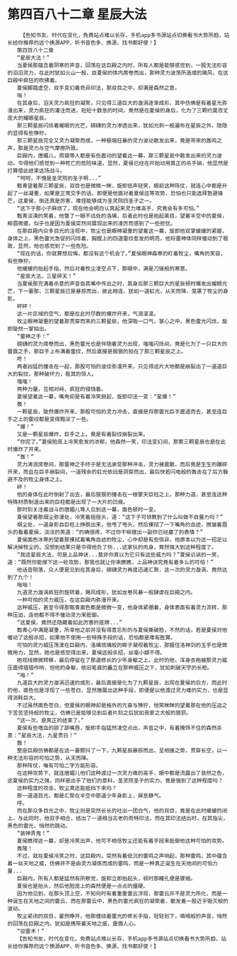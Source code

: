 # 第四百八十二章 星辰大法
        【告知书友，时代在变化，免费站点难以长存，手机app多书源站点切换看书大势所趋，站长给你推荐的这个换源APP，听书音色多、换源、找书都好使！】
       第四百八十二章
       “星辰大法！”
       当夏侯那蕴含着阴寒的声音，回荡在这巨殿之内时，所有人都是能够感觉到，一股无法形容的滔滔灵力，在此时犹如火山一般，自夏侯的体内席卷而出，那种灵力波荡所造成的飓风，在这巨殿中疯狂的吹拂着。
       夏侯脚踏虚空，双手变幻着奇异印法，那双目之中，却满是森然之意。
       嗡！
       在其身后，滔天灵力疯狂的凝聚，只见得三道巨大的漩涡逐渐成形，其中仿佛是有着星光弥漫出来，灵力疯狂的灌注而进，短短十数息的时间，竟然是在夏侯的身后，化为了三颗约莫百丈庞大的耀眼星辰。
       那三颗星辰闪烁着耀眼的光芒，磅礴的灵力渗透出来，犹如光刺一般遍布在星辰之外，隐隐的显得有些狰狞。
       那三颗星辰完全又灵力凝聚而成，一种极端狂暴的灵力波动散发出来，竟是带来的轰鸣之声，那是灵力与空气摩擦所致。
       巨殿内，唐媚儿，周猿等人都是有些震动的望着这一幕，那三颗星辰中散发出来的灵力波动，令得他们感觉到一种死亡的危险味道，显然，夏侯已经在开始动用真正的杀手锏，他显然是打算借此结束这场战斗。
       “呵呵，不愧是圣灵院的圣子啊...”
       甄青望着那三颗星辰，双目也是微微一眯，旋即低声轻笑，眼前这种阵仗，就连心中都是升起了一丝凝重，如果是正常交手的话，即便是他面对着夏侯这等攻势，恐怕也只能选择暂避锋芒，这夏侯，倒还真是厉害，难怪能够成为圣灵院四圣子之一。
       “这下子那小子麻烦了，现在他会明白认真起来灵力难高手，究竟会有多可怕。”
       甄青淡漠的笑着，他瞥了一眼不远处的洛璃，后者此时也是抬起美目，望着半空中的夏侯，柳眉微蹙，似乎也是因为夏侯突然间展现出来的凌厉而感到了一些担忧。
       在那巨殿内众多目光的注视中，牧尘也是眼神凝重的望着这一幕，旋即他双掌缓缓的紧握，身体之上，黑色雷光急促的闪烁着，胸膛上的四道雷纹愈发的明亮，他将雷神体同样催动到了极致，显然，他也感觉到了一些危险。
       “现在的话，你就算想后悔，都没有这个机会了。”夏侯眼神森寒的盯着牧尘，嘴角的笑容，有些狰狞。
       他缓缓的抬起手指，然后对着牧尘凌空点下，那眼中，满是刀锋般的寒意。
       “星辰大法，三星碎天！”
       当夏侯那充满着杀意的声音自其嘴中传出之时，其身后那三颗巨大的星辰顿时爆发出耀眼光芒，下一霎那，三颗星辰已是暴掠而出，彼此相连，犹如一道虹光，从天而降，笼罩了牧尘的身影。
       砰砰！
       这一片区域的空气，都是在此时尽数的爆炸开来，气浪滚滚。
       牧尘眼神凝重的望着那贯穿而来的三颗星辰，他深吸一口气，掌心之中，黑色雷光闪烁，旋即陡然一掌拍出。
       “雷神之手！”
       磅礴的灵力席卷而出，黑色雷光也是伴随着灵力出现，嗤嗤闪烁间，竟是化为了一只巨大的雷霆之手，那巨手上布满着雷纹，然后直接是狠狠的拍在了那三颗星辰之上。
       咚！
       两者凶猛的撞击在一起，那股可怕的波纹弥漫开来，只见得这片大地都是崩裂出了一道道巨大的裂纹，那种破坏力，极其的惊人。
       嗤嗤！
       两种力量，互相对峙，疯狂的侵蚀着。
       夏侯望着这一幕，嘴角却是有着冷笑掀起，旋即印法一变：“星爆！”
       轰！
       一颗星辰，陡然爆炸开来，那股可怕的灵力冲击，直接是将那雷光巨手震退而去，甚至连巨手之上的雷纹都是变得黯淡了一些。
       “爆！”
       又是一颗星辰爆炸，巨手之上，竟是有着裂纹崩裂出来。
       “你完了。”夏侯脸庞上冷笑愈发的浓郁，他森然一笑，印法变幻间，那第三颗星辰也是在此时爆炸了开来。
       “轰！”
       灵力涛浪席卷间，那雷神之手终于是无法承受那种冲击，灵力被震散，而后竟是生生的蹦碎开来，而且在巨手崩裂间，一道残余的虹光依旧是洞穿而出，最后快若闪电般的轰击在了后方躲避不及的牧尘身体之上。
       砰！
       他的身体在此时倒射了出去，最后狠狠的撞击在一根擎天巨柱之上，那种力道，甚至连这种特殊材质制造出来的巨柱都是出现了一大片的凹痕。
       那时刻关注着战斗的唐媚儿等人见到这一幕，面色顿时一变。
       夏侯望着那烟尘弥漫处，冷笑着摇摇头，道：“这下子可领教到了什么叫做不自量力吗？”
       烟尘处，一道身影自巨柱上挣脱出来，他甩了甩头，然后搽拭了一下嘴角的血迹，微皱着眉头的看着夏侯，淡淡的笑道：“的确很疼，不过你干嘛做出一副你已经赢了的表情？”
       夏侯面色冰寒的望着那搽拭着嘴角血迹的牧尘，心中却是有些惊异，他原本以为这一招足以解决掉牧尘的，没想到结果只是令得他负了伤...这家伙的肉身，竟然强大到这种程度了。
       “我这星辰大法，可是上品神诀...莫非你真以为它只有这些威力吗？”夏侯讥讽的一笑，道：“既然你能撑下这一轮攻势，那我也就让你来瞧瞧，上品神诀究竟有着多么的可怕！”
       他话音刚落，众人便是见到在其身后，磅礴灵力再度迅速汇聚，这一次的灵力漩涡，竟然达到了九个！
       嗡嗡！
       九道灵力漩涡疯狂的旋转着，飓风成形，犹如龙卷风暴一般肆虐在巨殿之内。
       一种可怕的灵力威压，在这巨殿内弥漫开来。
       这种威压，甚至令得那甄青面色都是微微一变，他身体紧绷着，身体表面有着灵力流转，那种压迫，连他都不得不催动灵力来抵御。
       “这夏侯，竟然还隐藏着如此厉害的底牌...”
       甄青心中满是凝重，所幸他之前并没有得意忘形的与夏侯撕破脸，不然的话，若是夏侯对他催动了这般杀招，如果他不使用一些特殊手段的话，恐怕都是难有胜算。
       可怕的灵力威压荡漾在巨殿内，洛璃琉璃般的眸子凝视着牧尘，那握住洛神剑的玉手也是微微用力，显然，她也是感觉得出来，夏侯这般杀招，丝毫小觑不得。
       她视线微微转移，最后停留在了那道修长的少年身躯之上，此时的他，浑身衣袍被那灵力威压震得猎猎作响，但他的身躯，依旧笔直的矗立在那种威压之下，犹如刺破天宇的长枪。
       “嗡！”
       九道巨大的灵力漩涡迅速的成形，最后直接是化为了九颗星辰，出现在夏侯的后方，而此时的他，面色也是浮现了一些苍白，显然施展出这种手段，即便是以他渡过灵力难的实力，也是显得消耗巨大。
       不过虽然面色苍白，但夏侯的眼神却是格外的亢奋与狰狞，他笑眯眯的望着那在他的压迫之下苦苦坚持般的牧尘，仿佛已是能够见到后者片刻之后犹如丧家之犬般的狼狈。
       “这一次，是真正的结束了。”
       夏侯有些嗜血的舔了舔嘴唇，旋即手指猛然凌空点出，声音之中，有着掩饰不住的森然杀意：“星辰大法，九星贯日！”
       轰！
       整座巨殿仿佛都是在这一霎颤抖了一下，九颗星辰暴掠而出，呈相接之势，贯穿长空，以一种无法形容的可怕之势，从天而降。
       那种阵仗，唯有可怕二字方能形容。
       在这种攻势下，就连唐媚儿他们这种渡过一次灵力难的高手，眼中都是流露出了骇然之色，这夏侯的实力之强，同样是出乎了他们的意料，圣灵院圣子的实力，竟是强到了这种程度吗？
       这种程度的攻击，牧尘真还能抵挡下来吗？
       那一道道目光，都是汇聚在半空中那道少年身影上，屏息静气。
       呼。
       而在那众多目光之中，牧尘则是突然长长的吐出一团白气，他的双目，竟是在此时缓缓的闭上，与此同时，他双手相合，结出了一道相当古老的奇特印法，而在其印法结出时，在其指尖，黑色的雷光，悄然的跳动。
       “装神弄鬼！”
       夏侯瞧得这一幕，却是冷笑出声，他可不相信牧尘还能有着手段来抵御他这种可怕的攻势。
       轰隆！
       不过，就在夏侯冷笑之时，这巨殿内，突然有着低沉的雷鸣之声响起，那种雷鸣，其中蕴含着一丝天地之威，仿佛并不是由灵力凝炼而成的雷鸣，而是一种真正诞生在天地间的可怕力量...
       巨殿内，所有人都是猛然有所察觉，旋即立即抬起头，顿时那瞳孔便是骤缩。
       夏侯也是抬头，然后他脸庞上的森然便是一点点的僵硬。
       因为他见到，在那头顶上空，不知何时有着重重雷云浮现，那雷云并不是灵力所化，而是一种诞生在天地之间的雷云，而在那雷云中，黑色的雷光疯狂的凝聚着，散发着一股近乎毁灭般的波动。
       牧尘紧闭的双目，霍然睁开，他那缠绕着雷光的修长手指，轻轻划下，喃喃般的声音，悄然的回荡在巨殿之内，犹如是携带着天地之威，震慑人心。
       “驭雷术！”
       【告知书友，时代在变化，免费站点难以长存，手机app多书源站点切换看书大势所趋，站长给你推荐的这个换源APP，听书音色多、换源、找书都好使！】